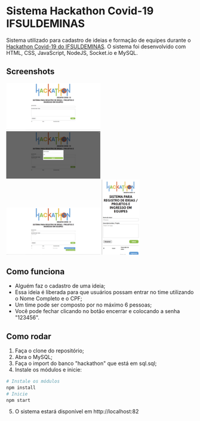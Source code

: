 # Sistema Hackathon Covid-19 IFSULDEMINAS

Sistema utilizado para cadastro de ideias e formação de equipes durante o <a href="https://portal.ifsuldeminas.edu.br/index.php/ultimas-noticias-ifsuldeminas/80-noticias-da-pppi/3492-hackathon-desafio-covid-19">Hackathon Covid-19 do IFSULDEMINAS</a>. O sistema foi desenvolvido com HTML, CSS, JavaScript, NodeJS, Socket.io e MySQL.

## Screenshots
<div>
  <img src="https://raw.githubusercontent.com/Windows87/sistema-hackathon-covid19/master/screenshots/desktop-1.png" width="50%">
  <img src="https://raw.githubusercontent.com/Windows87/sistema-hackathon-covid19/master/screenshots/desktop-2.png" width="50%">
</div>
<div>
  <img src="https://raw.githubusercontent.com/Windows87/sistema-hackathon-covid19/master/screenshots/desktop-3.png" width="50%">
  <img src="https://raw.githubusercontent.com/Windows87/sistema-hackathon-covid19/master/screenshots/mobile-1.png" width="20%">
</div>

## Como funciona
- Alguém faz o cadastro de uma ideia;
- Essa ideia é liberada para que usuários possam entrar no time utilizando o Nome Completo e o CPF;
- Um time pode ser composto por no máximo 6 pessoas;
- Você pode fechar clicando no botão encerrar e colocando a senha "123456".

## Como rodar
1. Faça o clone do repositório;
2. Abra o MySQL;
3. Faça o import do banco "hackathon" que está em sql.sql;
4. Instale os módulos e inicie:
```bash
# Instale os módulos
npm install
# Inicie
npm start
```
5. O sistema estará disponível em http://localhost:82

